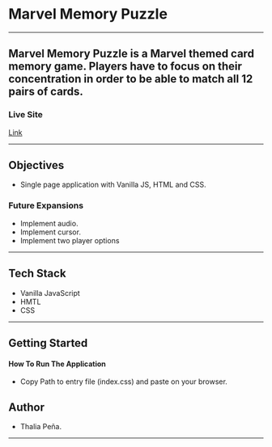 # Marvel Memory Puzzle

---

Marvel Memory Puzzle is a Marvel themed card memory game. Players have to focus on their concentration in order to be able to match all 12 pairs of cards.  
---

### Live Site

[Link](https://thaliapena12.github.io/Marvel-Memory-Puzzle/)

---

## Objectives

- Single page application with Vanilla JS, HTML and CSS.


### Future Expansions

- Implement audio.
- Implement cursor.
- Implement two player options

---

## Tech Stack
- Vanilla JavaScript
- HMTL
- CSS

---

## Getting Started

#### How To Run The Application
- Copy Path to entry file (index.css) and paste on your browser.


## Author

- Thalia Peña.

---


